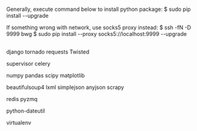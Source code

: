 #

Generally, execute command below to install python package:
    $ sudo pip install --upgrade <package-name>

If something wrong with network, use socks5 proxy instead:
    $ ssh -fN -D 9999 bwg
    $ sudo pip install --proxy socks5://localhost:9999 --upgrade <package-name>

##

django
tornado
requests
Twisted

supervisor
celery

numpy
pandas
scipy
matplotlib

beautifulsoup4
lxml
simplejson
anyjson
scrapy

redis
pyzmq

python-dateutil

virtualenv
